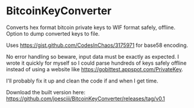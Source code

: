 # BitcoinKeyConverter
Converts hex format bitcoin private keys to WIF format safely, offline. Option to dump converted keys to file.

Uses https://gist.github.com/CodesInChaos/3175971 for base58 encoding.

No error handling so beware, input data must be exactly as expected. I wrote it quickly for myself so I could parse hundreds of keys safely offline instead of using a website like https://gobittest.appspot.com/PrivateKey. 

I'll probably fix it up and clean the code if and when I get time.

Download the built version here:
https://github.com/joesciii/BitcoinKeyConverter/releases/tag/v0.1




